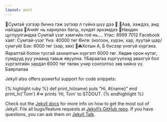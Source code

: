 ```yaml
---
layout: post
---
```

💝Сумтай үзгээр бичнэ гэж зүгээр л гүйнэ шүү дээ 💖
💚Аав, ээждээ, анд найздаа
💚Ачийг нь хариулах багш, хүндэт эрхэмдээ
💚Нандин цуглуулгандаа Сумтай үзэг хамгийн гоё нь....
Утас: 8999 7012
Facebook хаяг: Сумтай-үзэг
Үнэ: 40000 төг 
Өнгө: (ногоон, хүрэн, хар, луутай шар/сумгүй)
Бэх: 6000 төг (хар, хөх)
🚖🚘Хотын А, Б бүсээр үнэгүй хүргэнэ. Яаралтай болон тусгай захиалгын хүргэлт 6000 төг. Хөдөө орон нутаг, сумдууд руу унаанд тавьж явуулна.
‼️Бараагаа хүргүүлээд авахгүй бол хүргэлтийн зардал 6000 төг төлөх учир сонголтоо зөв хийнэ үү. Баярлалаа

Jekyll also offers powerful support for code snippets:

{% highlight ruby %}
def print_hi(name)
  puts "Hi, #{name}"
end
print_hi('Tom')
#=> prints 'Hi, Tom' to STDOUT.
{% endhighlight %}

Check out the [Jekyll docs][jekyll-docs] for more info on how to get the most out of Jekyll. File all bugs/feature requests at [Jekyll’s GitHub repo][jekyll-gh]. If you have questions, you can ask them on [Jekyll Talk][jekyll-talk].

[jekyll-docs]: http://jekyllrb.com/docs/home
[jekyll-gh]:   https://github.com/jekyll/jekyll
[jekyll-talk]: https://talk.jekyllrb.com/
[Сумтай-үзэг]: https://www.facebook.com/sumtaiuzeg25
